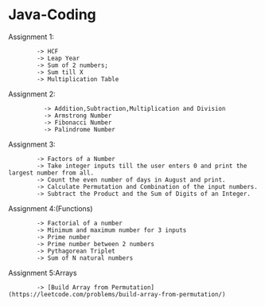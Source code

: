 # Java-Coding

Assignment 1:

            -> HCF
            -> Leap Year
            -> Sum of 2 numbers;
            -> Sum till X
            -> Multiplication Table
            
Assignment 2:
              
              -> Addition,Subtraction,Multiplication and Division
              -> Armstrong Number
              -> Fibonacci Number
              -> Palindrome Number

Assignment 3:

            -> Factors of a Number
            -> Take integer inputs till the user enters 0 and print the largest number from all.
            -> Count the even number of days in August and print.
            -> Calculate Permutation and Combination of the input numbers.
            -> Subtract the Product and the Sum of Digits of an Integer.
             
Assignment 4:(Functions)

            -> Factorial of a number
            -> Minimum and maximum number for 3 inputs
            -> Prime number
            -> Prime number between 2 numbers
            -> Pythagorean Triplet
            -> Sum of N natural numbers

Assignment 5:Arrays

            -> [Build Array from Permutation](https://leetcode.com/problems/build-array-from-permutation/)
